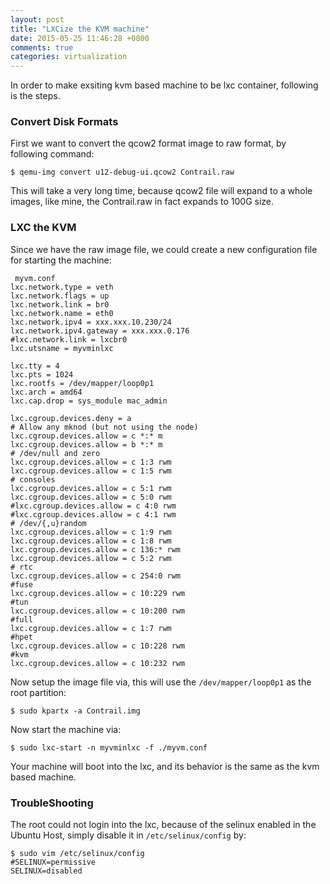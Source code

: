 ```yaml
---
layout: post
title: "LXCize the KVM machine"
date: 2015-05-25 11:46:28 +0800
comments: true
categories: virtualization
---
```

In order to make exsiting kvm based machine to be lxc container, following is the steps.      

### Convert Disk Formats
First we want to convert the qcow2 format image to raw format, by following command:     

```
$ qemu-img convert u12-debug-ui.qcow2 Contrail.raw
```
This will take a very long time, because qcow2 file will expand to a whole images, like mine, the Contrail.raw in fact expands to 100G size.   


### LXC the KVM 
Since we have the raw image file, we could create a new configuration file for starting the machine:     


```
 myvm.conf
lxc.network.type = veth
lxc.network.flags = up
lxc.network.link = br0
lxc.network.name = eth0
lxc.network.ipv4 = xxx.xxx.10.230/24
lxc.network.ipv4.gateway = xxx.xxx.0.176
#lxc.network.link = lxcbr0
lxc.utsname = myvminlxc

lxc.tty = 4
lxc.pts = 1024
lxc.rootfs = /dev/mapper/loop0p1
lxc.arch = amd64
lxc.cap.drop = sys_module mac_admin

lxc.cgroup.devices.deny = a
# Allow any mknod (but not using the node)
lxc.cgroup.devices.allow = c *:* m
lxc.cgroup.devices.allow = b *:* m
# /dev/null and zero
lxc.cgroup.devices.allow = c 1:3 rwm
lxc.cgroup.devices.allow = c 1:5 rwm
# consoles
lxc.cgroup.devices.allow = c 5:1 rwm
lxc.cgroup.devices.allow = c 5:0 rwm
#lxc.cgroup.devices.allow = c 4:0 rwm
#lxc.cgroup.devices.allow = c 4:1 rwm
# /dev/{,u}random
lxc.cgroup.devices.allow = c 1:9 rwm
lxc.cgroup.devices.allow = c 1:8 rwm
lxc.cgroup.devices.allow = c 136:* rwm
lxc.cgroup.devices.allow = c 5:2 rwm
# rtc
lxc.cgroup.devices.allow = c 254:0 rwm
#fuse
lxc.cgroup.devices.allow = c 10:229 rwm
#tun
lxc.cgroup.devices.allow = c 10:200 rwm
#full
lxc.cgroup.devices.allow = c 1:7 rwm
#hpet
lxc.cgroup.devices.allow = c 10:228 rwm
#kvm
lxc.cgroup.devices.allow = c 10:232 rwm
```

Now setup the image file via, this will use the `/dev/mapper/loop0p1` as the root partition:      

```
$ sudo kpartx -a Contrail.img
```

Now start the machine via:    
```
$ sudo lxc-start -n myvminlxc -f ./myvm.conf
```

Your machine will boot into the lxc, and its behavior is the same as the kvm based machine. 


### TroubleShooting
The root could not login into the lxc, because of the selinux enabled in the Ubuntu Host, simply disable it in `/etc/selinux/config` by:    

```
$ sudo vim /etc/selinux/config
#SELINUX=permissive
SELINUX=disabled

```

